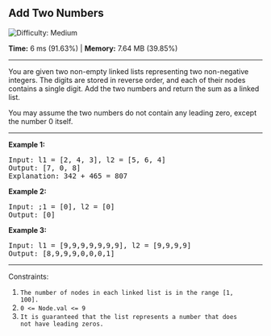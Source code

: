 <h2>Add Two Numbers</h2> <img src='https://img.shields.io/badge/Difficulty-Medium-orange' alt='Difficulty: Medium' />
<p><strong>Time:</strong> 6 ms (91.63%) | <strong>Memory:</strong> 7.64 MB (39.85%)</p>
<hr>

<p>You are given two non-empty linked lists representing two non-negative integers. The digits are stored in reverse order, and each of their nodes contains a single digit. Add the two numbers and return the sum as a linked list.</p>

<p>You may assume the two numbers do not contain any leading zero, except the number 0 itself.</p>

<hr>

**Example 1:**
<pre>
Input: l1 = [2, 4, 3], l2 = [5, 6, 4]
Output: [7, 0, 8]
Explanation: 342 + 465 = 807
</pre>

**Example 2:**
<pre>
Input: ;1 = [0], l2 = [0]
Output: [0]
</pre>

**Example 3:**
<pre>
Input: l1 = [9,9,9,9,9,9,9], l2 = [9,9,9,9]
Output: [8,9,9,9,0,0,0,1]
</pre>

<hr>
Constraints:

1. <code>The number of nodes in each linked list is in the range [1, 100].</code>
2. <code>0 <= Node.val <= 9</code>
3. <code>It is guaranteed that the list represents a number that does not have leading zeros.</code>
